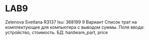 # LAB9
Zelenova Svetlana R3137 Isu: 368199
9 Вариант 
Список трат на комплектующие для компьютера с выводом суммы. Поля ввода: устройство, стоимость. БД: hardware_part, price
